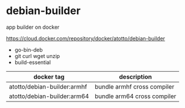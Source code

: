 # debian-builder

app builder on docker

https://cloud.docker.com/repository/docker/atotto/debian-builder

- go-bin-deb
- git curl wget unzip
- build-essential

| docker tag | description |
| --- | --- |
| atotto/debian-builder:armhf | bundle armhf cross compiler |
| atotto/debian-builder:arm64 | bundle arm64 cross compiler |